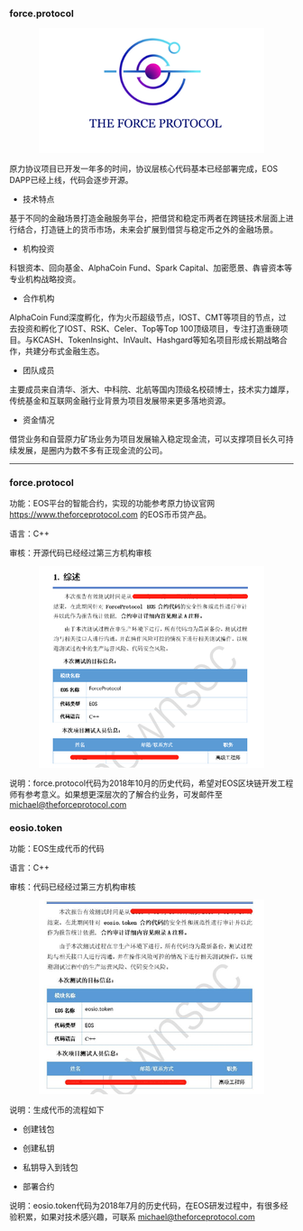 ### force.protocol

<div align=center>
	<span>
	      <img width="400px" src='logo/theforceprotocol.jpg'>
	</span>
</div>

原力协议项目已开发一年多的时间，协议层核心代码基本已经部署完成，EOS DAPP已经上线，代码会逐步开源。

- 技术特点

基于不同的金融场景打造金融服务平台，把借贷和稳定币两者在跨链技术层面上进行结合，打造链上的货币市场，未来会扩展到借贷与稳定币之外的金融场景。

- 机构投资

科银资本、回向基金、AlphaCoin Fund、Spark Capital、加密愿景、犇睿资本等专业机构战略投资。

- 合作机构

AlphaCoin Fund深度孵化，作为火币超级节点，IOST、CMT等项目的节点，过去投资和孵化了IOST、RSK、Celer、Top等Top 100顶级项目，专注打造重磅项目。与KCASH、TokenInsight、InVault、Hashgard等知名项目形成长期战略合作，共建分布式金融生态。

- 团队成员

主要成员来自清华、浙大、中科院、北航等国内顶级名校硕博士，技术实力雄厚，传统基金和互联网金融行业背景为项目发展带来更多落地资源。

- 资金情况

借贷业务和自营原力矿场业务为项目发展输入稳定现金流，可以支撑项目长久可持续发展，是圈内为数不多有正现金流的公司。

----------

### force.protocol

功能：EOS平台的智能合约，实现的功能参考原力协议官网 https://www.theforceprotocol.com 的EOS币币贷产品。

语言：C++


审核：开源代码已经经过第三方机构审核

<div align=center>
	<span>
	      <img width="400px" src='force.protocol/assets/audit.png'>
	</span>
</div>


说明：force.protocol代码为2018年10月的历史代码，希望对EOS区块链开发工程师有参考意义。如果想更深层次的了解合约业务，可发邮件至  michael@theforceprotocol.com

### eosio.token

功能：EOS生成代币的代码

语言：C++

审核：代码已经经过第三方机构审核
<div align=center>
	<span>
	      <img width="400px" src='eosio.token/assets/audit.jpg'>
	</span>
</div>

说明：生成代币的流程如下

- 创建钱包

- 创建私钥

- 私钥导入到钱包

- 部署合约

说明：eosio.token代码为2018年7月的历史代码，在EOS研发过程中，有很多经验积累，如果对技术感兴趣，可联系 michael@theforceprotocol.com


